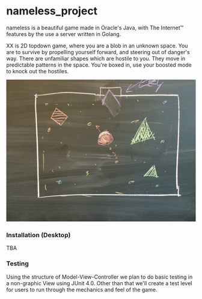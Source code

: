 # nameless_project
nameless is a beautiful game made in Oracle's Java, with The Internet™ features by the use a server written in Golang.

XX is 2D topdown game, where you are a blob in an unknown space. You are to survive by propelling yourself forward, and steering out of danger's way. There are unfamiliar shapes which are hostile to you. They move in predictable patterns in the space. You're boxed in, use your boosted mode to knock out the hostiles.

![Alt text](prototype.JPG)

### Installation (Desktop)
TBA

### Testing
Using the structure of Model-View-Controller we plan to do basic testing in a non-graphic View using JUnit 4.0. Other than that we'll create a test level for users to run through the mechanics and feel of the game.
